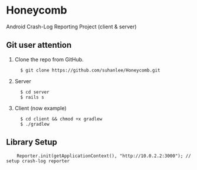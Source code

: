 # Honeycomb
Android Crash-Log Reporting Project (client &amp; server)

Git user attention
-----------------------

1. Clone the repo from GitHub.

         $ git clone https://github.com/suhanlee/Honeycomb.git

2. Server

         $ cd server
         $ rails s

3. Client (now example)

         $ cd client && chmod +x gradlew
         $ ./gradlew

Library Setup
---------
        Reporter.init(getApplicationContext(), "http://10.0.2.2:3000"); // setup crash-log reporter
        
